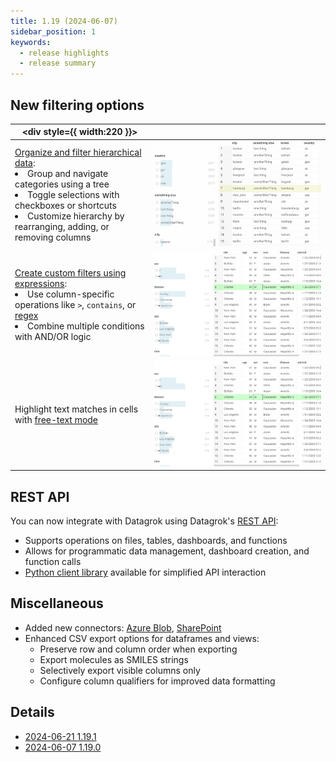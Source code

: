```yaml
---
title: 1.19 (2024-06-07)
sidebar_position: 1
keywords:
  - release highlights
  - release summary
---
```


## New filtering options

|<div style={{ width:220 }}></div>|  |
|----------------- | -----------------------------------|
|[Organize and filter hierarchical data](../../../visualize/viewers/filters.md#expression-filter):<br/><li>Group and navigate categories using a tree</li><li>Toggle selections with checkboxes or shortcuts</li><li>Customize hierarchy by rearranging, adding, or removing columns</li> |![Hierarchical Filter](../../../uploads/gifs/hierarchical-filter.gif) |
|[Create custom filters using expressions](../../../visualize/viewers/filters.md#expression-filter):<br/><li>Use column-specific operations like `>`, `contains`, or [regex](https://en.wikipedia.org/wiki/Regular_expression)</li><li>Combine multiple conditions with AND/OR logic</li>|![](../../../uploads/gifs/expression-filter.gif) |
|Highlight text matches in cells with [free-text mode](../../../visualize/viewers/filters.md#free-text-filter-mode) |![](../../../uploads/gifs/free-text-filter.gif) |

<!-----

## Grid improvements

|<div style={{ width:220 }}></div>|  |
|----------------- | -----------------------------------|
|Customize cell styles:<li>content and header</li><li>color and font</li><li>alignment</li><br/>...and more! | |

TODO: I think the realization is buggy

----->

## REST API

You can now integrate with Datagrok using Datagrok's [REST API](../../../develop/packages/rest-api.md):

* Supports operations on files, tables, dashboards, and functions
* Allows for programmatic data management, dashboard creation, and function calls
* [Python client library](https://github.com/datagrok-ai/public/tree/master/python-api) available for simplified API interaction


## Miscellaneous

* Added new connectors: [Azure Blob](../../../access/files/shares/azure.md), [SharePoint](../../../access/files/shares/sharepoint.md)
* Enhanced CSV export options for dataframes and views:
  * Preserve row and column order when exporting
  * Export molecules as SMILES strings
  * Selectively export visible columns only
  * Configure column qualifiers for improved data formatting

## Details

* [2024-06-21 1.19.1](../release-history.md#2024-06-21-1191)
* [2024-06-07 1.19.0](../release-history.md#2024-06-07-datagrok-1190-release)

